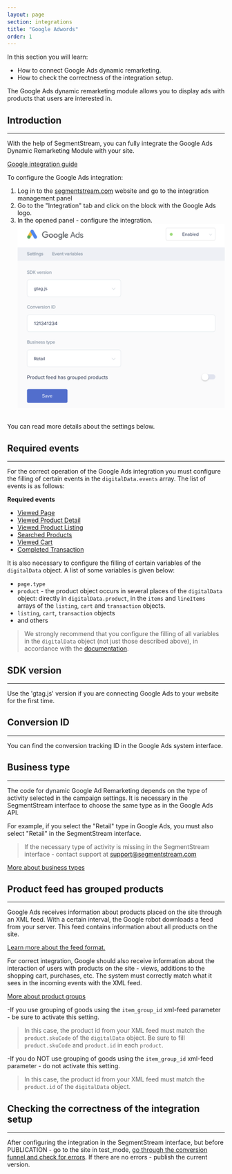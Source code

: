 ```yaml
---
layout: page
section: integrations
title: "Google Adwords"
order: 1
---
```


In this section you will learn:
* How to connect Google Ads dynamic remarketing.
* How to check the correctness of the integration setup.

The Google Ads dynamic remarketing module allows you to display ads with products that users are interested in.

## Introduction
------
With the help of SegmentStream, you can fully integrate the Google Ads Dynamic Remarketing Module with your site.

[Google integration guide](https://support.google.com/tagmanager/answer/6106009?hl=en#OneTagPerFunnel)

To configure the Google Ads integration:
1. Log in to the [segmentstream.com](https://admin.segmentstream.com/) website and go to the integration management panel
2. Go to the "Integration" tab and click on the block with the Google Ads logo.
3. In the opened panel - configure the integration.
![](/img/integrations.googleadwords.1.png)
<br />
You can read more details about the settings below.

## Required events
------
For the correct operation of the Google Ads integration you must configure the filling of certain events in the `digitalData.events` array. The list of events is as follows:

**Required events**
* [Viewed Page](/events/viewed-page)
* [Viewed Product Detail](/events/viewed-product-detail)
* [Viewed Product Listing](/events/viewed-product-listing)
* [Searched Products](/events/searched-products)
* [Viewed Cart](/events/viewed-cart)
* [Completed Transaction](/events/completed-transaction)

It is also necessary to configure the filling of certain variables of the `digitalData` object. A list of some variables is given below:
* `page.type`
* `product` - the product object occurs in several places of the `digitalData` object: directly in `digitalData.product`, in the `items` and `lineItems` arrays of the `listing`, `cart` and `transaction` objects.
* `listing`, `cart`, `transaction` objects
* and others

> We strongly recommend that you configure the filling of all variables in the `digitalData` object (not just those described above), in accordance with the [documentation](/for-developer/).

## SDK version
------
Use the 'gtag.js' version if you are connecting Google Ads to your website for the first time.

## Conversion ID
------
You can find the conversion tracking ID in the Google Ads system interface.

## Business type
------
The code for dynamic Google Ad Remarketing depends on the type of activity selected in the campaign settings. It is necessary in the SegmentStream interface to choose the same type as in the Google Ads API.

For example, if you select the "Retail" type in Google Ads, you must also select "Retail" in the SegmentStream interface.

>If the necessary type of activity is missing in the SegmentStream interface - contact support at support@segmentstream.com

[More about business types](https://support.google.com/google-ads/answer/7305793?hl=en)

## Product feed has grouped products
------
Google Ads receives information about products placed on the site through an XML feed. With a certain interval, the Google robot downloads a feed from your server. This feed contains information about all products on the site.

[Learn more about the feed format.](https://support.google.com/merchants/answer/7052112)

For correct integration, Google should also receive information about the interaction of users with products on the site - views, additions to the shopping cart, purchases, etc. The system must correctly match what it sees in the incoming events with the XML feed.

[More about product groups](https://support.google.com/merchants/answer/6324507)

-If you use grouping of goods using the `item_group_id` xml-feed parameter - be sure to activate this setting.
  >In this case, the product id from your XML feed must match the `product.skuCode` of the `digitalData` object. Be sure to fill `product.skuCode` and `product.id` in each `product`.

 -If you do NOT use grouping of goods using the `item_group_id` xml-feed parameter - do not activate this setting.
  >In this case, the product id from your XML feed must match the `product.id` of the `digitalData` object.

## Checking the correctness of the integration setup
------
After configuring the integration in the SegmentStream interface, but before PUBLICATION - go to the site in test_mode, [go through the conversion funnel and check for errors](/javascript-sdk/integrations#testing).
If there are no errors - publish the current version.

